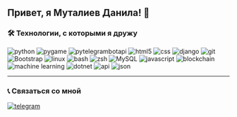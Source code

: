 <h2> Привет, я Муталиев Данила! 👋 </h2>
<h3>🛠 Технологии, с которыми я дружу</h3>
<p>
  <img alt="python" src="https://img.shields.io/badge/-Python-3776AB?style=flat-square&logo=python&logoColor=white" />
  <img alt="pygame" src="https://img.shields.io/badge/-Pygame-376D5C?style=flat-square&logo=python&logoColor=white" />
  <img alt="pytelegrambotapi" src="https://img.shields.io/badge/-pytelegrambotapi-2CA5E0?style=flat-square&logo=telegram&logoColor=white" />
  <img alt="html5" src="https://img.shields.io/badge/-HTML5-E34F26?style=flat-square&logo=html&logoColor=white" />
  <img alt="css" src="https://img.shields.io/badge/-CSS3-1572B6?style=flat-square&logo=css&logoColor=white" />
  <img alt="django" src="https://img.shields.io/badge/-Django-092E20?style=flat-square&logo=django&logoColor=white" />
  <img alt="git" src="https://img.shields.io/badge/-Git-F05032?style=flat-square&logo=git&logoColor=white" />
  <img alt="Bootstrap" src="https://img.shields.io/badge/-Bootstrap-7953b3?style=flat-square&logo=javascript&logoColor=white" />
  <img alt="linux" src="https://img.shields.io/badge/-Linux-FCC624?style=flat-square&logo=linux&logoColor=black" />
  <img alt="bash" src="https://img.shields.io/badge/-Bash-000000?style=flat-square&logo=gnubash&logoColor=white" />
  <img alt="zsh" src="https://img.shields.io/badge/-Zsh-000000?style=flat-square&logo=gnu&logoColor=white" />
  <img alt="MySQL" src="https://img.shields.io/badge/-MySQL-4479A1?style=flat-square&logo=mysql&logoColor=white" />
  <img alt="javascript" src="https://img.shields.io/badge/-JavaScript-F7DF1E?style=flat-square&logo=javascript&logoColor=black" />
  <img alt="blockchain" src="https://img.shields.io/badge/-Blockchain-3C3C3D?style=flat-square&logo=ethereum&logoColor=white" />
  <img alt="machine learning" src="https://img.shields.io/badge/-Machine%20Learning-FF6F00?style=flat-square&logo=tensorflow&logoColor=white" />
  <img alt="dotnet" src="https://img.shields.io/badge/-C#-512BD4?style=flat-square&logo=dotnet&logoColor=white" />
  <img alt="api" src="https://img.shields.io/badge/-API-85EA2D?style=flat-square&logo=swagger&logoColor=black" />
  <img alt="json" src="https://img.shields.io/badge/-JSON-000000?style=flat-square&logo=json&logoColor=white" />

</p>

***

<h3>
  📞 Связаться со мной
</h3>

[![telegram](https://img.shields.io/badge/-Telegram-2CA5E0?style=flat-square&logo=telegram&logoColor=white)](https://t.me/dmut07)
